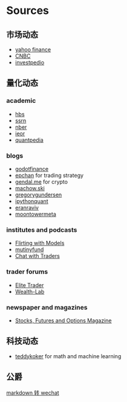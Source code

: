 Sources
====

## 市场动态

- [yahoo finance](https://finance.yahoo.com/)
- [CNBC](https://www.cnbc.com/)
- [investpedio](https://www.investopedia.com/)

## 量化动态

### academic

- [hbs](www.hbs.edu/research/research.html)
- [ssrn](www.ssrn.com)
- [nber](www.nber.org)
- [ieor](www.ieor.columbia.edu/seminars/financialengineering)
- [quantpedia](https://quantpedia.com/)

### blogs
- [godotfinance](http://godotfinance.com/workingpapers.xhtml)
- [epchan](http://epchan.blogspot.com/) for trading strategy
- [gendal.me](https://gendal.me/) for crypto
- [machow.ski](https://www.machow.ski/)
- [gregorygundersen](https://gregorygundersen.com/)
- [ipythonquant](https://ipythonquant.wordpress.com/)
- [eranraviv](https://eranraviv.com/)
- [moontowermeta](https://moontowermeta.com/)

### institutes and podcasts

- [Flirting with Models](https://www.thinknewfound.com/)
- [mutinyfund](https://mutinyfund.com/)
- [Chat with Traders](https://chatwithtraders.com/)

### trader forums
- [Elite Trader](www.Elitetrader.com)
- [Wealth-Lab](www.wealth-lab.com)

### newspaper and magazines

- [Stocks, Futures and Options Magazine](www.sfomag.com)

## 科技动态

- [teddykoker](https://teddykoker.com/) for math and machine learning

## 公爵

[markdown 转 wechat](https://markdown.com.cn/editor/)

